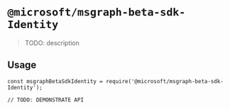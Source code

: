 # `@microsoft/msgraph-beta-sdk-Identity`

> TODO: description

## Usage

```
const msgraphBetaSdkIdentity = require('@microsoft/msgraph-beta-sdk-Identity');

// TODO: DEMONSTRATE API
```
